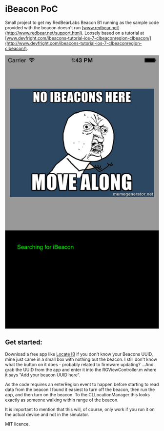 # iBeacon PoC

Small project to get my RedBearLabs Beacon B1 running as the sample code provided with the beacon doesn't run [www.redbear.net](http://www.redbear.net/support.html).
Loosely based on a tutorial at [www.devfright.com/ibeacons-tutorial-ios-7-clbeaconregion-clbeacon/](http://www.devfright.com/ibeacons-tutorial-ios-7-clbeaconregion-clbeacon/).

![Alt text](ibeaconpoc.png "Screenshot")

## Get started:
Download a free app like  [Locate IB](https://itunes.apple.com/us/app/locate-for-ibeacon/id738709014?mt=8) if you don't know your Beacons UUID, mine just came in a small box with nothing but the beacon. I still don't know what the button on it does - probably related to firmware updating?
...And grab the UUID from the app and enter it into the RGViewController.m
where it says "Add your beacon UUID here".

As the code requires an enterRegion event to happen before starting to read data from the beacon I found it easiest to turn off the beacon, then run the app, and then turn on the beacon. To the CLLocationManager this looks exactly as someone walking within range of the beacon.

It is important to mention that this will, of course, only work if you run it on the actual device and not in the simulator.

MIT licence.


